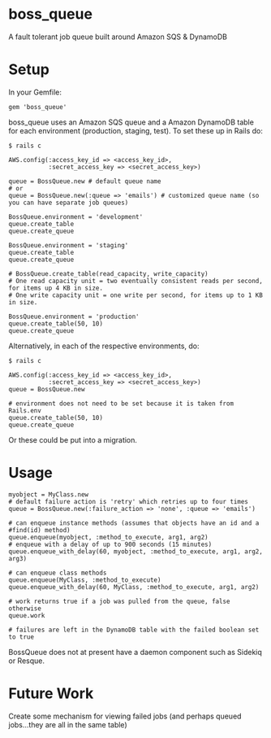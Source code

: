 boss_queue
==========

A fault tolerant job queue built around Amazon SQS &amp; DynamoDB


Setup
============

In your Gemfile:

    gem 'boss_queue'


boss_queue uses an Amazon SQS queue and a Amazon DynamoDB table for each environment (production, staging, test). To set these up in Rails do:

    $ rails c

    AWS.config(:access_key_id => <access_key_id>,
               :secret_access_key => <secret_access_key>)

    queue = BossQueue.new # default queue name
    # or
    queue = BossQueue.new(:queue => 'emails') # customized queue name (so you can have separate job queues)

    BossQueue.environment = 'development'
    queue.create_table
    queue.create_queue

    BossQueue.environment = 'staging'
    queue.create_table
    queue.create_queue

    # BossQueue.create_table(read_capacity, write_capacity)
    # One read capacity unit = two eventually consistent reads per second, for items up 4 KB in size.
    # One write capacity unit = one write per second, for items up to 1 KB in size.

    BossQueue.environment = 'production'
    queue.create_table(50, 10)
    queue.create_queue


Alternatively, in each of the respective environments, do:

    $ rails c

    AWS.config(:access_key_id => <access_key_id>,
               :secret_access_key => <secret_access_key>)
    queue = BossQueue.new

    # environment does not need to be set because it is taken from Rails.env
    queue.create_table(50, 10)
    queue.create_queue


Or these could be put into a migration.


Usage
=====

    myobject = MyClass.new
    # default failure action is 'retry' which retries up to four times
    queue = BossQueue.new(:failure_action => 'none', :queue => 'emails')

    # can enqueue instance methods (assumes that objects have an id and a #find(id) method)
    queue.enqueue(myobject, :method_to_execute, arg1, arg2)
    # enqueue with a delay of up to 900 seconds (15 minutes)
    queue.enqueue_with_delay(60, myobject, :method_to_execute, arg1, arg2, arg3)

    # can enqueue class methods
    queue.enqueue(MyClass, :method_to_execute)
    queue.enqueue_with_delay(60, MyClass, :method_to_execute, arg1, arg2)

    # work returns true if a job was pulled from the queue, false otherwise
    queue.work

    # failures are left in the DynamoDB table with the failed boolean set to true

BossQueue does not at present have a daemon component such as Sidekiq or Resque.


Future Work
===========

Create some mechanism for viewing failed jobs (and perhaps queued jobs...they are all in the same table)


